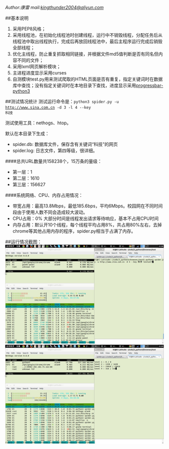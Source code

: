 *Author:康雷* *mail:<kingthunder2004@aliyun.com>*

##基本说明
1. 采用PEP8风格；
2. 采用线程池，在初始化线程池时创建线程，运行中不销毁线程，分配任务后从线程池中取出线程执行，完成后再放回线程池中，最后主程序运行完成后销毁全部线程；
3. 优化主线程，防止重复抓取相同链接，并根据文件md5值判断是否有同名但内容不同的文件；
4. 采用lxml网页解析模块；
5. 主进程进度显示采用curses
5. 自测模块test.py用来测试爬取的HTML页面是否有重复，指定关键词时在数据库中查找；没有指定关键词时在本地目录下查找，进度显示采用[progressbar-python3](https://github.com/coagulant/progressbar-python3)


##测试情况统计
测试运行命令是：<code>python3 spider.py -u http://www.sina.com.cn -d 3 -l 4 --key 科技</code>

测试使用工具：nethogs、htop。

默认在本目录下生成：

* spider.db: 数据库文件，保存含有关键词“科技”的网页
* spider.log: 日志文件，第四等级，很详细。

####总共URL数量共158238个，15万条的量级：

* 第一层：1
* 第二层：1610
* 第三层：156627

####系统网络、CPU、内存占用情况：

* 带宽占用：最高13.8Mbps，最低185.6bps，平均6Mbps。校园网在不同时间段由于使用人数不同会造成较大波动。
* CPU占用：0% 大部分时间是线程发出请求等待响应，基本不占用CPU时间
* 内存占用：默认开10个线程，每个线程平均占用8%，共占用80%左右，去掉chrome等其他占用内存的程序，spider.py相当于占满了内存。

##运行情况截图：
![](img/start.jpg)
![](img/progress.jpg)
